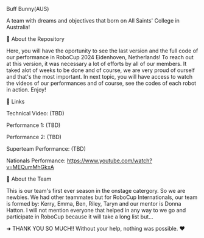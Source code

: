 Buff Bunny(AUS)

A team with dreams and objectives that born on All Saints' College in Australia!

📌 About the Repository

Here, you will have the oportunity to see the last version and the full code of our performance in RoboCup 2024 Eidenhoven, Netherlands!
To reach out at this version, it was necessary a lot of efforts by all of our members. It taked alot of weeks to be done and of course, we are very proud of ourself and that's the most important. In next topic, you will have access to watch the videos of our performances and of course, see the codes of each robot in action. Enjoy!

🔗 Links

Technical Video: (TBD)

Performance 1: (TBD)

Performance 2: (TBD)

Superteam Performance: (TBD)

Nationals Performance: https://www.youtube.com/watch?v=MEQumMhGkxA



📝 About the Team

This is our team's first ever season in the onstage catergory. So we are newbies. We had other teammates but for RoboCup Internationals, our team is formed by: Kerry, Emma, Ben, Riley, Taryn and our mentor is Donna Hatton. I will not mention everyone that helped in any way to we go and participate in RoboCup because it will take a long list but...

➜ THANK YOU SO MUCH!! Without your help, nothing was possible. ❤️
